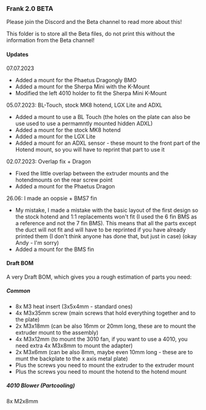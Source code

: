 ### Frank 2.0 BETA

Please join the Discord and the Beta channel to read more about this!

This folder is to store all the Beta files, do not print this without the information from the Beta channel!

#### Updates

07.07.2023
- Added a mount for the Phaetus Dragongly BMO
- Added a mount for the Sherpa Mini with the K-Mount
- Modified the left 4010 holder to fit the Sherpa Mini K-Mount

05.07.2023: BL-Touch, stock MK8 hotend, LGX Lite and ADXL
- Added a mount to use a BL Touch (the holes on the plate can also be use used to use a permamntly mounted hidden ADXL)
- Added a mount for the stock MK8 hotend
- Added a mount for the LGX Lite
- Added a mount for an ADXL sensor - these mount to the front part of the Hotend mount, so you will have to reprint that part to use it

02.07.2023: Overlap fix + Dragon
- Fixed the little overlap between the extruder mounts and the hotendmounts on the rear screw point
- Added a mount for the Phaetus Dragon

26.06: I made an oopsie + BMS7 fin
- My mistake, I made a mistake with the basic layout of the first design so the stock hotend and 1:1 replacements won't fit (I used the 6 fin BMS as a reference and not the 7 fin BMS). This means that all the parts except the duct will not fit and will have to be reprinted if you have already printed them (I don't think anyone has done that, but just in case) (okay Andy - I'm sorry)
- Added a mount for the BMS fin

#### Draft BOM

A very Draft BOM, which gives you a rough estimation of parts you need:

##### Common
- 8x M3 heat insert (3x5x4mm - standard ones)
- 4x M3x35mm screw (main screws that hold everything together and to the plate)
- 2x M3x18mm (can be also 16mm or 20mm long, these are to mount the extruder mount to the assembly)
- 4x M3x12mm (to mount the 3010 fan, if you want to use a 4010, you need extra 4x M3x8mm to mount the adapter)
- 2x M3x6mm (can be also 8mm, maybe even 10mm long - these are to munt the backplate to the x axis metal plate)
- Plus the screws you need to mount the extruder to the extruder mount
- Plus the screws you need to mount the hotend to the hotend mount

##### 4010 Blower (Partcooling)

8x M2x8mm 